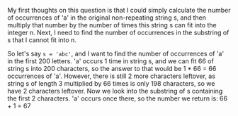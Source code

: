 My first thoughts on this question is that I could simply calculate the number of occurrences of 'a' in the original non-repeating string s, and then multiply that number by the number of times this string s can fit into the integer n.
Next, I need to find the number of occurrences in the substring of s that I cannot fit into n.

So let's say `s = 'abc'`, and I want to find the number of occurrences of 'a' in the first 200 letters. 
'a' occurs 1 time in string s, and we can fit 66 of string s into 200 characters, so the answer to that would be 1 * 66 = 66 occurrences of 'a'. 
However, there is still 2 more characters leftover, as string s of length 3 multiplied by 66 times is only 198 characters, so we have 2 characters leftover. 
Now we look into the substring of s containing the first 2 characters. 'a' occurs once there, so the number we return is:
66 + 1 = 67

